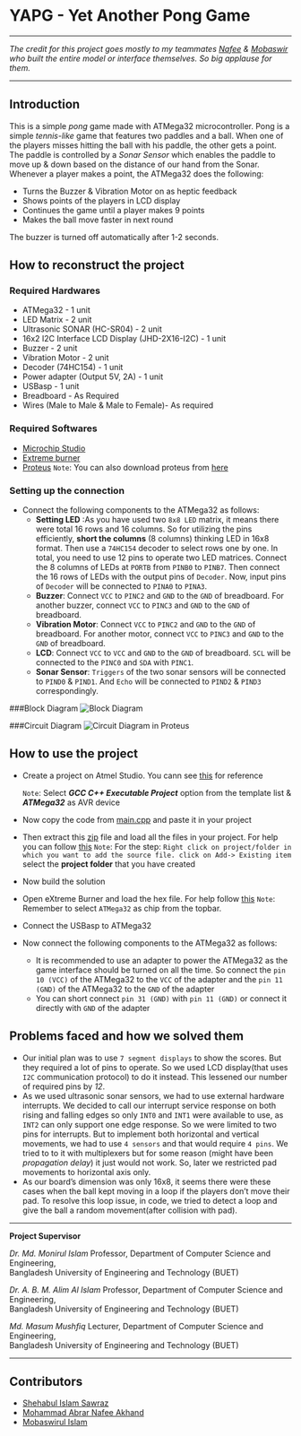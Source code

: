 # YAPG - Yet Another Pong Game

*****
*The credit for this project goes mostly to my teammates [Nafee](https://github.com/AN-Akhand) & [Mobaswir](https://github.com/ezmata-101) who built the entire model or interface themselves. So big applause for them.*
*****

## Introduction
This is a simple *pong* game made with ATMega32 microcontroller. Pong is a simple *tennis-like* game that features two paddles and a ball. When one of the players misses hitting the ball with his paddle, the other gets a point. The paddle is controlled by a *Sonar Sensor* which enables the paddle to move up & down based on the distance of our hand from the Sonar. Whenever a player makes a point, the ATMega32 does the following:
- Turns the Buzzer & Vibration Motor on as heptic feedback
- Shows points of the players in LCD display
- Continues the game until a player makes 9 points
- Makes the ball move faster in next round

The buzzer is turned off automatically after 1-2 seconds.

## How to reconstruct the project
### Required Hardwares
- ATMega32 - 1 unit
- LED Matrix - 2 unit
- Ultrasonic SONAR (HC-SR04) - 2 unit
- 16x2 I2C Interface LCD Display (JHD-2X16-I2C) - 1 unit
- Buzzer - 2 unit
- Vibration Motor - 2 unit
- Decoder (74HC154) - 1 unit
- Power adapter (Output 5V, 2A) - 1 unit
- USBasp - 1 unit
- Breadboard - As Required
- Wires (Male to Male & Male to Female)- As required

### Required Softwares
- [Microchip Studio](https://www.microchip.com/en-us/tools-resources/develop/microchip-studio)
- [Extreme burner](https://extreme-burner-avr.software.informer.com/download/)
- [Proteus](https://drive.google.com/file/d/15udSfVaX_LnWVT0cLAXcaUxck057d5bu/view?usp=sharing)
  `Note`: You can also download proteus from [here]()

### Setting up the connection
- Connect the following components to the ATMega32 as follows:
    - **Setting LED** :As you have used two `8x8 LED` matrix, it means there were total 16 rows and 16 columns. So for utilizing the pins efficiently, **short the columns** (8 columns) thinking LED in 16x8 format. Then use a `74HC154` decoder to select rows one by one. In total, you need to use 12 pins to operate two LED matrices.
    Connect the 8 columns of LEDs at `PORTB` from `PINB0` to `PINB7`. Then connect the 16 rows of LEDs with the output pins of `Decoder`. Now, input pins of `Decoder` will be connected to `PINA0` to `PINA3`.
    - **Buzzer**: Connect `VCC` to `PINC2` and `GND` to the `GND` of breadboard. For another buzzer, connect `VCC` to `PINC3` and `GND` to the `GND` of breadboard.
    - **Vibration Motor**: Connect `VCC` to `PINC2` and `GND` to the `GND` of breadboard. For another motor, connect `VCC` to `PINC3` and `GND` to the `GND` of breadboard.
    - **LCD**: Connect `VCC` to `VCC` and `GND` to the `GND` of breadboard. `SCL` will be connected to the `PINC0` and `SDA` with `PINC1`.
    - **Sonar Sensor**: `Triggers` of the two sonar sensors will be connected to `PIND0` & `PIND1`. And `Echo` will be connected to `PIND2` & `PIND3` correspondingly.

###Block Diagram
![Block Diagram]()

###Circuit Diagram
![Circuit Diagram in Proteus]()

## How to use the project
- Create a project on Atmel Studio. You cann see [this](http://atmel-studio-doc.s3-website-us-east-1.amazonaws.com/webhelp/GUID-54E8AE06-C4C4-430C-B316-1C19714D122B-en-US-1/index.html?GUID-0661DC83-89AB-44A0-8AD5-CACC9174EAE7) for reference

    `Note`: Select ***GCC C++ Executable Project*** option from the template list & ***ATMega32*** as AVR device
- Now copy the code from [main.cpp]() and paste it in your project
- Then extract this [zip]() file and load all the files in your project. For help you can follow [this](https://microchipsupport.force.com/s/article/Adding-files-from-external-directory-in-Atmel-Studio)
    `Note`: For the step: `Right click on project/folder in which you want to add the source file. click on Add-> Existing item` select the **project folder** that you have created
- Now build the solution
- Open eXtreme Burner and load the hex file. For help follow [this]()
    `Note`: Remember to select `ATMega32` as chip from the topbar.
- Connect the USBasp to ATMega32
- Now connect the following components to the ATMega32 as follows:
    - It is recommended to use an adapter to power the ATMega32 as the game interface should be turned on all the time. So connect the `pin 10 (VCC)` of the ATMega32 to the `VCC` of the adapter and the `pin 11 (GND)` of the ATMega32 to the `GND` of the adapter
    - You can short connect `pin 31 (GND)` with `pin 11 (GND)` or connect it directly with `GND` of the adapter

## Problems faced and how we solved them

- Our initial plan was to use `7 segment displays` to show the scores. But
they required a lot of pins to operate. So we used LCD display(that uses
`I2C` communication protocol) to do it instead. This lessened our number
of required pins by *12*.
- As we used ultrasonic sonar sensors, we had to use external hardware
interrupts. We decided to call our interrupt service response on both
rising and falling edges so only `INT0` and `INT1` were available to use, as
`INT2` can only support one edge response. So we were limited to two pins
for interrupts. But to implement both horizontal and vertical movements,
we had to use `4 sensors` and that would require `4 pins`. We tried to to
it with multiplexers but for some reason (might have been *propagation
delay*) it just would not work. So, later we restricted pad movements to
horizontal axis only.
- As our board’s dimension was only 16x8, it seems there were these cases
when the ball kept moving in a loop if the players don’t move their pad.
To resolve this loop issue, in code, we tried to detect a loop and give the
ball a random movement(after collision with pad).

* * * * *

**Project Supervisor**

*Dr. Md. Monirul Islam*
Professor, Department of Computer Science and Engineering,\
Bangladesh University of Engineering and Technology (BUET)
 
*Dr. A. B. M. Alim Al Islam*
Professor, Department of Computer Science and Engineering,\
Bangladesh University of Engineering and Technology (BUET)
 
*Md. Masum Mushfiq*
Lecturer, Department of Computer Science and Engineering,\
Bangladesh University of Engineering and Technology (BUET)

* * * * *

## Contributors
- [Shehabul Islam Sawraz](https://github.com/Shehabul-Islam-Sawraz)
- [Mohammad Abrar Nafee Akhand](https://github.com/AN-Akhand)
- [Mobaswirul Islam](https://github.com/ezmata-101)